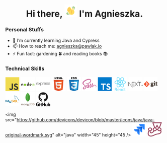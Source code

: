 <h1 align="center">
  Hi there,
    <img src="wave.gif"
         alt="Wawing hand"
         height="40"
         width"40" />
  I'm Agnieszka.
  </h1>

### Personal Stuffs
* 🌱 I’m currently learning Java and Cypress
* 📫 How to reach me: agnieszka@pawlak.io
* ⚡ Fun fact: gardening 🍀 and reading books 📚

### Technical Skills
<div display="flex" flex-wrap:"wrap" gap="12">
<img src="https://github.com/devicons/devicon/blob/master/icons/javascript/javascript-original.svg" alt="javascript" width="45" height="45" />
<img src="https://github.com/devicons/devicon/blob/master/icons/nodejs/nodejs-original-wordmark.svg" alt="node" width="45" height="45" />
<img src="https://github.com/devicons/devicon/blob/master/icons/express/express-original-wordmark.svg" alt="express" width="45" height="45" />
<img src="https://github.com/devicons/devicon/blob/master/icons/html5/html5-original-wordmark.svg" alt="html" width="45" height="45" />
<img src="https://github.com/devicons/devicon/blob/master/icons/css3/css3-original-wordmark.svg" alt="css" width="45" height="45" />
<img src="https://github.com/devicons/devicon/blob/master/icons/sass/sass-original.svg" alt="sass" width="45" height="45" />
<img src="https://github.com/devicons/devicon/blob/master/icons/typescript/typescript-original.svg" alt="typescript" width="45" height="45" />
<img src="https://github.com/devicons/devicon/blob/master/icons/react/react-original-wordmark.svg" alt="react" width="45" height="45" />
<img src="https://github.com/devicons/devicon/blob/master/icons/nextjs/nextjs-original-wordmark.svg" alt="next" width="45" height="45" />

<img src="https://github.com/devicons/devicon/blob/master/icons/git/git-original-wordmark.svg" alt="git" width="45" height="45" />
<img src="https://github.com/devicons/devicon/blob/master/icons/mysql/mysql-original-wordmark.svg" alt="mysql" width="45" height="45" />
<img src="https://github.com/devicons/devicon/blob/master/icons/mongodb/mongodb-original-wordmark.svg" alt="mongodb" width="45" height="45" />
<img src="https://github.com/devicons/devicon/blob/master/icons/github/github-original-wordmark.svg" alt="github" width="45" height="45" />

<img src="https://github.com/devicons/devicon/blob/master/icons/java/java-original-wordmark.svg" alt="java" width="45" height="45 />
<img src="https://github.com/devicons/devicon/blob/master/icons/jira/jira-original.svg" alt="jira" width="45" height="45" />
<img src="https://github.com/devicons/devicon/blob/master/icons/jest/jest-plain.svg" alt="jest" width="45" height="45" />
 </div>









